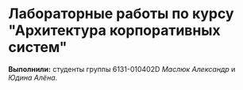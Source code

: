 # Лабораторные работы по курсу "Архитектура корпоративных систем"
**Выполнили:** студенты группы 6131-010402D _Маслюк Александр_ и _Юдина Алёна_.
